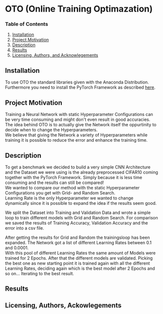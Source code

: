 # OTO (Online Training Optimazation)

### Table of Contents
1. [Installation](#installation)
2. [Project Motivation](#motivation)
3. [Description](#description)
4. [Results](#results)
5. [Licensing, Authors, and Acknowlegements](#licensing)

## Installation <a name= "installation"></a>
To use OTO the standard libraries given with the Anaconda Distribution.<br>
Furthermore you need to install the PyTorch Framework as described [here](https://pytorch.org/get-started/locally/).


## Project Motivation <a name="motivation"></a>

Training a Neural Network with static Hyperparameter Configurations can be very time consuming and might don't even result in good accuracies.<br>
The idea behind OTO is to actually give the Network itself the oppurtinity to decide when to change the Hyperparameters.<br>
We believe that giving the Network a variety of Hyperparameters while training it is possible to reduce the error and enhance the training time.

## Description <a name="description"></a>

To get a benchmark we decided to build a very simple CNN Architecture and the Dataset we were using is the already preprocessed CIFAR10 coming together with the PyTorch Framework. Simply because it is less time consuming and the results can still be compared! <br>
We wanted to compare our method with the static Hyperparameter Configurations you get with Grid- and Random Search.<br>
Learning Rate is the only Hyperparameter we wanted to change dynamically since it is possible to expand the idea if the results seem good.<br>

We split the Dataset into Training and Validation Data and wrote a simple loop to train different models with Grid and Random Search. For comparison we saved the results of Training Accuracy, Validation Accuracy and the error into a csv file.<br>

After getting the results for Grid and Random the trainingsloop has been expanded. The Network got a list of different Learning Rates between 0.1 and 0.0001.<br>
With this pool of different Learning Rates the same amount of Models were trained for 2 Epochs. After that the different models are validated. Picking the best one as new starting point it is trained again with all the different Learning Rates, deciding again which is the best model after 2 Epochs and so on... Iterating to the best result.


## Results <a name="results"></a>


## Licensing, Authors, Ackowlegements <a name="licensing"></a>
